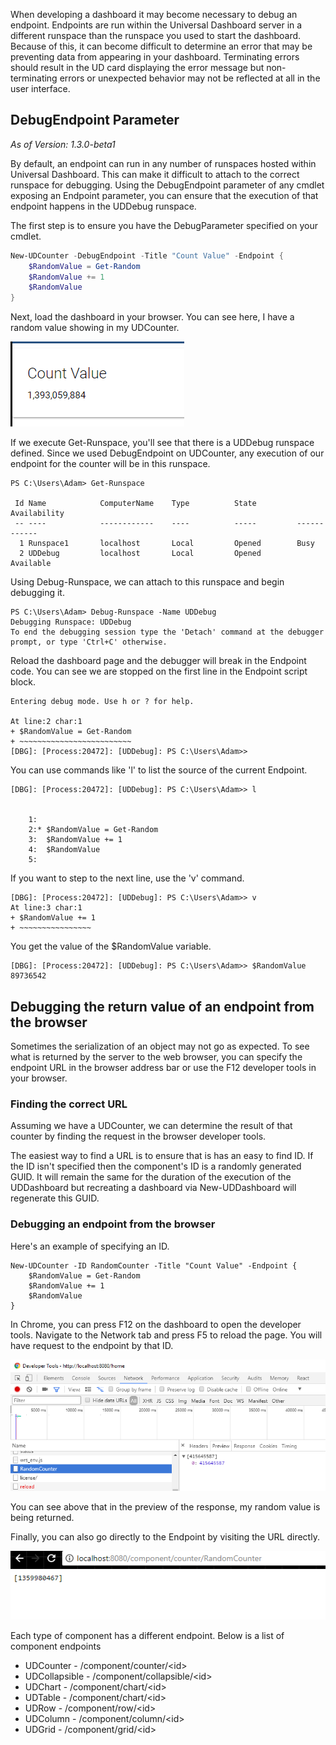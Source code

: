 When developing a dashboard it may become necessary to debug an endpoint. Endpoints are run within the Universal Dashboard server in a different runspace than the runspace you used to start the dashboard. Because of this, it can become difficult to determine an error that may be preventing data from appearing in your dashboard. Terminating errors should result in the UD card displaying the error message but non-terminating errors or unexpected behavior may not be reflected at all in the user interface. 

## DebugEndpoint Parameter

_As of Version: 1.3.0-beta1_

By default, an endpoint can run in any number of runspaces hosted within Universal Dashboard. This can make it difficult to attach to the correct runspace for debugging. Using the DebugEndpoint parameter of any cmdlet exposing an Endpoint parameter, you can ensure that the execution of that endpoint happens in the UDDebug runspace. 

The first step is to ensure you have the DebugParameter specified on your cmdlet. 

```powershell
New-UDCounter -DebugEndpoint -Title "Count Value" -Endpoint {
    $RandomValue = Get-Random
    $RandomValue += 1
    $RandomValue
}
```

Next, load the dashboard in your browser. You can see here, I have a random value showing in my UDCounter. 

![](/assets/debugging-load-browser.png)

If we execute Get-Runspace, you'll see that there is a UDDebug runspace defined. Since we used DebugEndpoint on UDCounter, any execution of our endpoint for the counter will be in this runspace. 

```
PS C:\Users\Adam> Get-Runspace

 Id Name            ComputerName    Type          State         Availability
 -- ----            ------------    ----          -----         ------------
  1 Runspace1       localhost       Local         Opened        Busy
  2 UDDebug         localhost       Local         Opened        Available
```

Using Debug-Runspace, we can attach to this runspace and begin debugging it. 

```
PS C:\Users\Adam> Debug-Runspace -Name UDDebug
Debugging Runspace: UDDebug
To end the debugging session type the 'Detach' command at the debugger prompt, or type 'Ctrl+C' otherwise.
```

Reload the dashboard page and the debugger will break in the Endpoint code. You can see we are stopped on the first line in the Endpoint script block. 

```
Entering debug mode. Use h or ? for help.

At line:2 char:1
+ $RandomValue = Get-Random
+ ~~~~~~~~~~~~~~~~~~~~~~~~~
[DBG]: [Process:20472]: [UDDebug]: PS C:\Users\Adam>>
```

You can use commands like 'l' to list the source of the current Endpoint. 

```
[DBG]: [Process:20472]: [UDDebug]: PS C:\Users\Adam>> l


    1:
    2:* $RandomValue = Get-Random
    3:  $RandomValue += 1
    4:  $RandomValue
    5:
```

If you want to step to the next line, use the 'v' command. 

```
[DBG]: [Process:20472]: [UDDebug]: PS C:\Users\Adam>> v
At line:3 char:1
+ $RandomValue += 1
+ ~~~~~~~~~~~~~~~~
```

You get the value of the $RandomValue variable. 

```
[DBG]: [Process:20472]: [UDDebug]: PS C:\Users\Adam>> $RandomValue
89736542
```

## Debugging the return value of an endpoint from the browser

Sometimes the serialization of an object may not go as expected. To see what is returned by the server to the web browser, you can specify the endpoint URL in the browser address bar or use the F12 developer tools in your browser. 

### Finding the correct URL

Assuming we have a UDCounter, we can determine the result of that counter by finding the request in the browser developer tools. 

The easiest way to find a URL is to ensure that is has an easy to find ID. If the ID isn't specified then the component's ID is a randomly generated GUID. It will remain the same for the duration of the execution of the UDDashboard but recreating a dashboard via New-UDDashboard will regenerate this GUID. 

### Debugging an endpoint from the browser

Here's an example of specifying an ID. 

```
New-UDCounter -ID RandomCounter -Title "Count Value" -Endpoint {
    $RandomValue = Get-Random
    $RandomValue += 1
    $RandomValue
}
```

In Chrome, you can press F12 on the dashboard to open the developer tools. Navigate to the Network tab and press F5 to reload the page. You will have request to the endpoint by that ID. 

![](/assets/chrome-dev-tools-debugging.png)

You can see above that in the preview of the response, my random value is being returned. 

Finally, you can also go directly to the Endpoint by visiting the URL directly. 

![](/assets/debugging-url-directly.png)

Each type of component has a different endpoint. Below is a list of component endpoints

* UDCounter - /component/counter/&lt;id&gt;
* UDCollapsible - /component/collapsible/&lt;id&gt;
* UDChart - /component/chart/&lt;id&gt;
* UDTable - /component/chart/&lt;id&gt;
* UDRow - /component/row/&lt;id&gt;
* UDColumn - /component/column/&lt;id&gt;
* UDGrid - /component/grid/&lt;id&gt;



